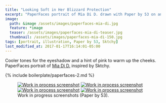 ```yaml
---
title: "Looking Soft in Her Blizzard Protection"
excerpt: "PaperFaces portrait of Mia Di D. drawn with Paper by 53 on an iPad."
image: 
  path: &image /assets/images/paperfaces-mia-di.jpg 
  feature: *image
  teaser: /assets/images/paperfaces-mia-di-teaser.jpg
  thumbnail: /assets/images/paperfaces-mia-di-150.jpg
tags: [portrait, illustration, Paper by 53, Sktchy]
last_modified_at: 2017-01-17T16:14:01-05:00
---
```


Cooler tones for the eyeshadow and a hint of pink to warm up the cheeks. PaperFaces portrait of [Mia Di D.](http://sktchy.com/BBBOaH) inspired by Sktchy.

{% include boilerplate/paperfaces-2.md %}

<figure class="third">
	<a href="/assets/images/paperfaces-mia-di-process-1-lg.jpg"><img src="/assets/images/paperfaces-mia-di-process-1-600.jpg" alt="Work in process screenshot"></a>
	<a href="/assets/images/paperfaces-mia-di-process-2-lg.jpg"><img src="/assets/images/paperfaces-mia-di-process-2-600.jpg" alt="Work in process screenshot"></a>
	<a href="/assets/images/paperfaces-mia-di-process-3-lg.jpg"><img src="/assets/images/paperfaces-mia-di-process-3-600.jpg" alt="Work in process screenshot"></a>
	<a href="/assets/images/paperfaces-mia-di-process-4-lg.jpg"><img src="/assets/images/paperfaces-mia-di-process-4-600.jpg" alt="Work in process screenshot"></a>
	<figcaption>Work in progress screenshots (Paper by 53).</figcaption>
</figure>
